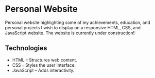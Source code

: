 # Personal Website

Personal website highlighting some of my achievements, education, and personal projects I wish to display on a responsive HTML, CSS, and JavaScript website. The website is currently under construction!!

## Technologies

* HTML – Structures web content.
* CSS – Styles the user interface.
* JavaScript – Adds interactivity.


